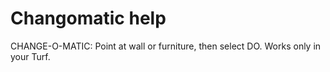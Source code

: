# Changomatic help

CHANGE-O-MATIC: Point at wall or furniture, then select DO.  Works only in your Turf.

